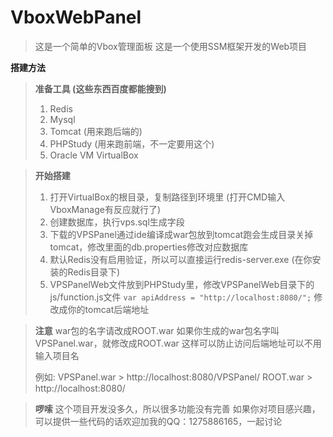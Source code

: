 # VboxWebPanel

>这是一个简单的Vbox管理面板
>这是一个使用SSM框架开发的Web项目

**搭建方法**
>**准备工具 (这些东西百度都能搜到)**
>1. Redis
>2. Mysql
>3. Tomcat (用来跑后端的)
>4. PHPStudy (用来跑前端，不一定要用这个)
>5. Oracle VM VirtualBox


>**开始搭建**
>1. 打开VirtualBox的根目录，复制路径到环境里 (打开CMD输入VboxManage有反应就行了)
>2. 创建数据库，执行vps.sql生成字段
>3. 下载的VPSPanel通过ide编译成war包放到tomcat跑会生成目录关掉tomcat，修改里面的db.properties修改对应数据库
>4. 默认Redis没有启用验证，所以可以直接运行redis-server.exe (在你安装的Redis目录下)
>5. VPSPanelWeb文件放到PHPStudy里，修改VPSPanelWeb目录下的js/function.js文件
> ``
    var apiAddress = "http://localhost:8080/";
> ``
> 修改成你的tomcat后端地址

>**注意**
>war包的名字请改成ROOT.war
>如果你生成的war包名字叫VPSPanel.war，就修改成ROOT.war
>这样可以防止访问后端地址可以不用输入项目名
>
>例如:
>VPSPanel.war > http://localhost:8080/VPSPanel/ 
>ROOT.war > http://localhost:8080/

>**啰嗦**
>这个项目开发没多久，所以很多功能没有完善
>如果你对项目感兴趣，可以提供一些代码的话欢迎加我的QQ：1275886165，一起讨论
